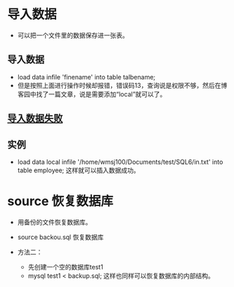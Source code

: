 # 导入数据

- 可以把一个文件里的数据保存进一张表。

## 导入数据
- load data infile 'finename' into table talbename;
- 但是按照上面进行操作时候却报错，错误码13，查询说是权限不够，然后在博客园中找了一篇文章，说是需要添加“local”就可以了。

## [导入数据失败](http://www.cnblogs.com/youxin/p/5257553.html)

## 实例
- load data local infile '/home/wmsj100/Documents/test/SQL6/in.txt' into table employee; 这样就可以插入数据成功。
# source 恢复数据库

- 用备份的文件恢复数据库。

- source backou.sql 恢复数据库
- 方法二：
	- 先创建一个空的数据库test1
	- mysql test1 < backup.sql; 这样也同样可以恢复数据库的内部结构。 
